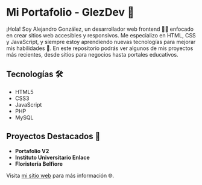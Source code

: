 # Mi Portafolio - GlezDev 🎨

¡Hola! Soy Alejandro González, un desarrollador web frontend 👨‍💻 enfocado en crear sitios web accesibles y responsivos. Me especializo en HTML, CSS y JavaScript, y siempre estoy aprendiendo nuevas tecnologías para mejorar mis habilidades 🚀. En este repositorio podrás ver algunos de mis proyectos más recientes, desde sitios para negocios hasta portales educativos.

## Tecnologías 🛠️
- HTML5
- CSS3
- JavaScript
- PHP
- MySQL

## Proyectos Destacados 🌟
- **Portafolio V2**
- **Instituto Universitario Enlace**
- **Floristería Belfiore**

Visita [mi sitio web](https://www.glezdev.com) para más información 🌐.
